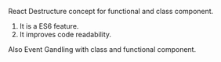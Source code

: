 React Destructure concept for functional and class component.

1. It is a ES6 feature.
2. It improves code readability.


Also Event Gandling with class and functional component.
